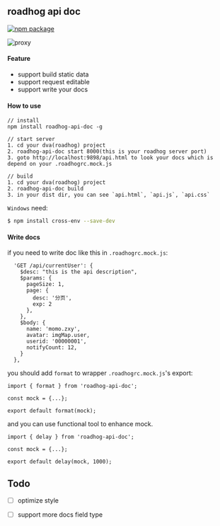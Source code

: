 ## roadhog api doc

[![npm package](https://img.shields.io/npm/v/roadhog-api-doc.svg)](https://www.npmjs.com/package/roadhog-api-doc)

![proxy](https://user-images.githubusercontent.com/1179603/29698366-8c0302b0-8987-11e7-95de-7f119ea72905.gif)

#### Feature

- support build static data
- support request editable
- support write your docs

#### How to use

```
// install
npm install roadhog-api-doc -g

// start server
1. cd your dva(roadhog) project
2. roadhog-api-doc start 8000(this is your roadhog server port)
3. goto http://localhost:9898/api.html to look your docs which is depend on your .roadhogrc.mock.js

// build
1. cd your dva(roadhog) project
2. roadhog-api-doc build
3. in your dist dir, you can see `api.html`, `api.js`, `api.css`
```

`Windows` need:

```bash
$ npm install cross-env --save-dev
```

#### Write docs

if you need to write doc like this in `.roadhogrc.mock.js`: 
```
  'GET /api/currentUser': {
    $desc: "this is the api description",
    $params: {
      pageSize: 1,
      page: {
        desc: '分页',
        exp: 2
      },
    },
    $body: {
      name: 'momo.zxy',
      avatar: imgMap.user,
      userid: '00000001',
      notifyCount: 12,
    }
  },
```

you should add `format` to wrapper `.roadhogrc.mock.js`'s export:

```
import { format } from 'roadhog-api-doc';

const mock = {...};

export default format(mock);
```

and you can use functional tool to enhance mock.

```
import { delay } from 'roadhog-api-doc';

const mock = {...};

export default delay(mock, 1000);
```

## Todo

- [ ] optimize style
- [ ] support more docs field type 

